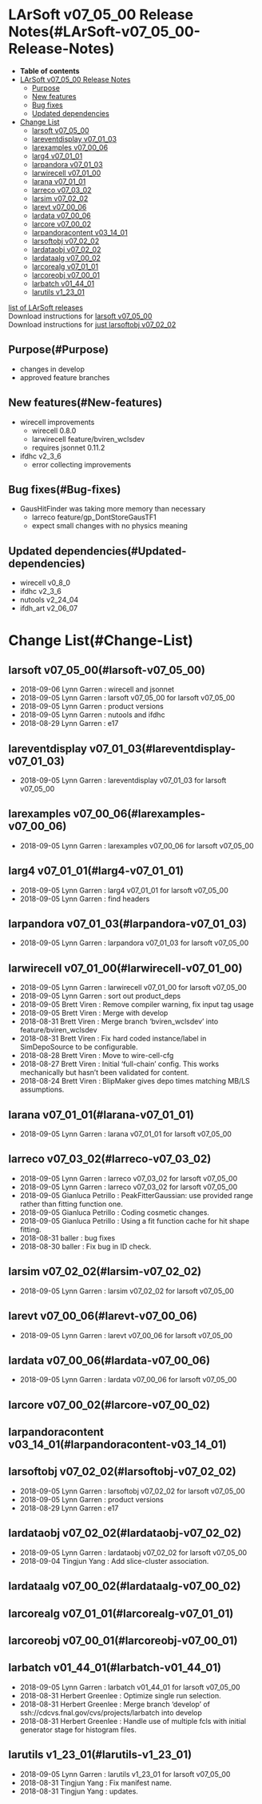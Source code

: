 LArSoft v07\_05\_00 Release Notes(#LArSoft-v07_05_00-Release-Notes)
======================================================================

-   **Table of contents**
-   [LArSoft v07\_05\_00 Release Notes](#LArSoft-v07_05_00-Release-Notes)
    -   [Purpose](#Purpose)
    -   [New features](#New-features)
    -   [Bug fixes](#Bug-fixes)
    -   [Updated dependencies](#Updated-dependencies)
-   [Change List](#Change-List)
    -   [larsoft v07\_05\_00](#larsoft-v07_05_00)
    -   [lareventdisplay v07\_01\_03](#lareventdisplay-v07_01_03)
    -   [larexamples v07\_00\_06](#larexamples-v07_00_06)
    -   [larg4 v07\_01\_01](#larg4-v07_01_01)
    -   [larpandora v07\_01\_03](#larpandora-v07_01_03)
    -   [larwirecell v07\_01\_00](#larwirecell-v07_01_00)
    -   [larana v07\_01\_01](#larana-v07_01_01)
    -   [larreco v07\_03\_02](#larreco-v07_03_02)
    -   [larsim v07\_02\_02](#larsim-v07_02_02)
    -   [larevt v07\_00\_06](#larevt-v07_00_06)
    -   [lardata v07\_00\_06](#lardata-v07_00_06)
    -   [larcore v07\_00\_02](#larcore-v07_00_02)
    -   [larpandoracontent v03\_14\_01](#larpandoracontent-v03_14_01)
    -   [larsoftobj v07\_02\_02](#larsoftobj-v07_02_02)
    -   [lardataobj v07\_02\_02](#lardataobj-v07_02_02)
    -   [lardataalg v07\_00\_02](#lardataalg-v07_00_02)
    -   [larcorealg v07\_01\_01](#larcorealg-v07_01_01)
    -   [larcoreobj v07\_00\_01](#larcoreobj-v07_00_01)
    -   [larbatch v01\_44\_01](#larbatch-v01_44_01)
    -   [larutils v1\_23\_01](#larutils-v1_23_01)

[list of LArSoft releases](LArSoft_release_list)\
Download instructions for [larsoft v07\_05\_00](http://scisoft.fnal.gov/scisoft/bundles/larsoft/v07_05_00/larsoft-v07_05_00.html)\
Download instructions for [just larsoftobj v07\_02\_02](http://scisoft.fnal.gov/scisoft/bundles/larsoftobj/v07_02_02/larsoftobj-v07_02_02.html)

Purpose(#Purpose)
--------------------

-   changes in develop
-   approved feature branches

New features(#New-features)
------------------------------

-   wirecell improvements
    -   wirecell 0.8.0
    -   larwirecell feature/bviren\_wclsdev
    -   requires jsonnet 0.11.2
-   ifdhc v2\_3\_6
    -   error collecting improvements

Bug fixes(#Bug-fixes)
------------------------

-   GausHitFinder was taking more memory than necessary
    -   larreco feature/gp\_DontStoreGausTF1
    -   expect small changes with no physics meaning

Updated dependencies(#Updated-dependencies)
----------------------------------------------

-   wirecell v0\_8\_0
-   ifdhc v2\_3\_6
-   nutools v2\_24\_04
-   ifdh\_art v2\_06\_07

Change List(#Change-List)
============================

larsoft v07\_05\_00(#larsoft-v07_05_00)
------------------------------------------

-   2018-09-06 Lynn Garren : wirecell and jsonnet
-   2018-09-05 Lynn Garren : larsoft v07\_05\_00 for larsoft v07\_05\_00
-   2018-09-05 Lynn Garren : product versions
-   2018-09-05 Lynn Garren : nutools and ifdhc
-   2018-08-29 Lynn Garren : e17

lareventdisplay v07\_01\_03(#lareventdisplay-v07_01_03)
----------------------------------------------------------

-   2018-09-05 Lynn Garren : lareventdisplay v07\_01\_03 for larsoft v07\_05\_00

larexamples v07\_00\_06(#larexamples-v07_00_06)
--------------------------------------------------

-   2018-09-05 Lynn Garren : larexamples v07\_00\_06 for larsoft v07\_05\_00

larg4 v07\_01\_01(#larg4-v07_01_01)
--------------------------------------

-   2018-09-05 Lynn Garren : larg4 v07\_01\_01 for larsoft v07\_05\_00
-   2018-09-05 Lynn Garren : find headers

larpandora v07\_01\_03(#larpandora-v07_01_03)
------------------------------------------------

-   2018-09-05 Lynn Garren : larpandora v07\_01\_03 for larsoft v07\_05\_00

larwirecell v07\_01\_00(#larwirecell-v07_01_00)
--------------------------------------------------

-   2018-09-05 Lynn Garren : larwirecell v07\_01\_00 for larsoft v07\_05\_00
-   2018-09-05 Lynn Garren : sort out product\_deps
-   2018-09-05 Brett Viren : Remove compiler warning, fix input tag usage
-   2018-09-05 Brett Viren : Merge with develop
-   2018-08-31 Brett Viren : Merge branch ‘bviren\_wclsdev’ into feature/bviren\_wclsdev
-   2018-08-31 Brett Viren : Fix hard coded instance/label in SimDepoSource to be configurable.
-   2018-08-28 Brett Viren : Move to wire-cell-cfg
-   2018-08-27 Brett Viren : Initial ‘full-chain’ config. This works mechanically but hasn’t been validated for content.
-   2018-08-24 Brett Viren : BlipMaker gives depo times matching MB/LS assumptions.

larana v07\_01\_01(#larana-v07_01_01)
----------------------------------------

-   2018-09-05 Lynn Garren : larana v07\_01\_01 for larsoft v07\_05\_00

larreco v07\_03\_02(#larreco-v07_03_02)
------------------------------------------

-   2018-09-05 Lynn Garren : larreco v07\_03\_02 for larsoft v07\_05\_00
-   2018-09-05 Lynn Garren : larreco v07\_03\_02 for larsoft v07\_05\_00
-   2018-09-05 Gianluca Petrillo : PeakFitterGaussian: use provided range rather than fitting function one.
-   2018-09-05 Gianluca Petrillo : Coding cosmetic changes.
-   2018-09-05 Gianluca Petrillo : Using a fit function cache for hit shape fitting.
-   2018-08-31 baller : bug fixes
-   2018-08-30 baller : Fix bug in ID check.

larsim v07\_02\_02(#larsim-v07_02_02)
----------------------------------------

-   2018-09-05 Lynn Garren : larsim v07\_02\_02 for larsoft v07\_05\_00

larevt v07\_00\_06(#larevt-v07_00_06)
----------------------------------------

-   2018-09-05 Lynn Garren : larevt v07\_00\_06 for larsoft v07\_05\_00

lardata v07\_00\_06(#lardata-v07_00_06)
------------------------------------------

-   2018-09-05 Lynn Garren : lardata v07\_00\_06 for larsoft v07\_05\_00

larcore v07\_00\_02(#larcore-v07_00_02)
------------------------------------------

larpandoracontent v03\_14\_01(#larpandoracontent-v03_14_01)
--------------------------------------------------------------

larsoftobj v07\_02\_02(#larsoftobj-v07_02_02)
------------------------------------------------

-   2018-09-05 Lynn Garren : larsoftobj v07\_02\_02 for larsoft v07\_05\_00
-   2018-09-05 Lynn Garren : product versions
-   2018-08-29 Lynn Garren : e17

lardataobj v07\_02\_02(#lardataobj-v07_02_02)
------------------------------------------------

-   2018-09-05 Lynn Garren : lardataobj v07\_02\_02 for larsoft v07\_05\_00
-   2018-09-04 Tingjun Yang : Add slice-cluster association.

lardataalg v07\_00\_02(#lardataalg-v07_00_02)
------------------------------------------------

larcorealg v07\_01\_01(#larcorealg-v07_01_01)
------------------------------------------------

larcoreobj v07\_00\_01(#larcoreobj-v07_00_01)
------------------------------------------------

larbatch v01\_44\_01(#larbatch-v01_44_01)
--------------------------------------------

-   2018-09-05 Lynn Garren : larbatch v01\_44\_01 for larsoft v07\_05\_00
-   2018-08-31 Herbert Greenlee : Optimize single run selection.
-   2018-08-31 Herbert Greenlee : Merge branch ‘develop’ of ssh://cdcvs.fnal.gov/cvs/projects/larbatch into develop
-   2018-08-31 Herbert Greenlee : Handle use of multiple fcls with initial generator stage for histogram files.

larutils v1\_23\_01(#larutils-v1_23_01)
------------------------------------------

-   2018-09-05 Lynn Garren : larutils v1\_23\_01 for larsoft v07\_05\_00
-   2018-08-31 Tingjun Yang : Fix manifest name.
-   2018-08-31 Tingjun Yang : updates.
